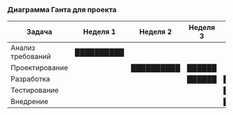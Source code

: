 ### Диаграмма Ганта для проекта

| Задача               | Неделя 1       | Неделя 2       | Неделя 3       | Неделя 4       |
|----------------------|----------------|----------------|----------------|----------------|
| Анализ требований    | ██████████     |                |                |                |
| Проектирование       |                | ██████████     | ██████         |                |
| Разработка           |                |                | ██████         | ██████████     |
| Тестирование         |                |                |                | ██████         |
| Внедрение            |                |                |                |         ██████ |
